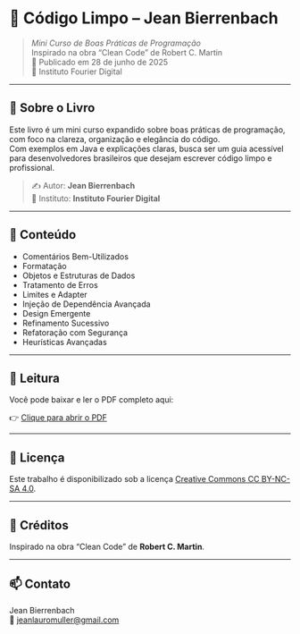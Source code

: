 # 📘 Código Limpo – Jean Bierrenbach

> *Mini Curso de Boas Práticas de Programação*  
> Inspirado na obra “Clean Code” de Robert C. Martin  
> 📅 Publicado em 28 de junho de 2025  
> 📍 Instituto Fourier Digital

---

## 📖 Sobre o Livro

Este livro é um mini curso expandido sobre boas práticas de programação, com foco na clareza, organização e elegância do código.  
Com exemplos em Java e explicações claras, busca ser um guia acessível para desenvolvedores brasileiros que desejam escrever código limpo e profissional.

> ✍️ Autor: **Jean Bierrenbach**  
> 🧪 Instituto: **Instituto Fourier Digital**

---

## 📂 Conteúdo

- Comentários Bem-Utilizados  
- Formatação  
- Objetos e Estruturas de Dados  
- Tratamento de Erros  
- Limites e Adapter  
- Injeção de Dependência Avançada  
- Design Emergente  
- Refinamento Sucessivo  
- Refatoração com Segurança  
- Heurísticas Avançadas

---

## 📄 Leitura

Você pode baixar e ler o PDF completo aqui:

👉 [Clique para abrir o PDF](./Codigo-Limpo-J-Bierrenbach.pdf)

---

## 📜 Licença

Este trabalho é disponibilizado sob a licença [Creative Commons CC BY-NC-SA 4.0](https://creativecommons.org/licenses/by-nc-sa/4.0/deed.pt).

---

## 🤝 Créditos

Inspirado na obra “Clean Code” de **Robert C. Martin**.

---

## 📫 Contato

Jean Bierrenbach  
📧 jeanlauromuller@gmail.com
